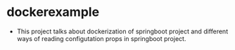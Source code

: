 # dockerexample
* This project talks about dockerization of springboot project and different ways of reading configutation props in springboot project.
